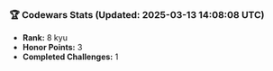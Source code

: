 ### 🏆 Codewars Stats (Updated: 2025-03-13 14:08:08 UTC)

- **Rank:** 8 kyu
- **Honor Points:** 3
- **Completed Challenges:** 1
